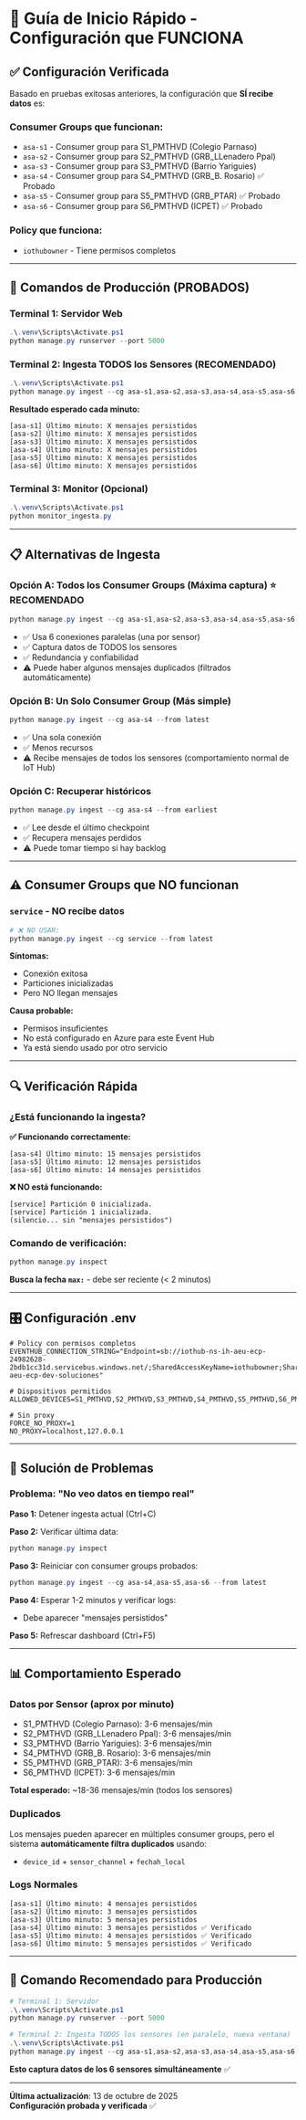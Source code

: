 # 🚀 Guía de Inicio Rápido - Configuración que FUNCIONA

## ✅ Configuración Verificada

Basado en pruebas exitosas anteriores, la configuración que **SÍ recibe datos** es:

### **Consumer Groups que funcionan:**
- `asa-s1` - Consumer group para S1_PMTHVD (Colegio Parnaso)
- `asa-s2` - Consumer group para S2_PMTHVD (GRB_LLenadero Ppal)
- `asa-s3` - Consumer group para S3_PMTHVD (Barrio Yariguies)
- `asa-s4` - Consumer group para S4_PMTHVD (GRB_B. Rosario) ✅ Probado
- `asa-s5` - Consumer group para S5_PMTHVD (GRB_PTAR) ✅ Probado
- `asa-s6` - Consumer group para S6_PMTHVD (ICPET) ✅ Probado

### **Policy que funciona:**
- `iothubowner` - Tiene permisos completos

---

## 🎯 Comandos de Producción (PROBADOS)

### Terminal 1: Servidor Web
```powershell
.\.venv\Scripts\Activate.ps1
python manage.py runserver --port 5000
```

### Terminal 2: Ingesta TODOS los Sensores (RECOMENDADO)
```powershell
.\.venv\Scripts\Activate.ps1
python manage.py ingest --cg asa-s1,asa-s2,asa-s3,asa-s4,asa-s5,asa-s6 --from latest
```

**Resultado esperado cada minuto:**
```
[asa-s1] Último minuto: X mensajes persistidos
[asa-s2] Último minuto: X mensajes persistidos
[asa-s3] Último minuto: X mensajes persistidos
[asa-s4] Último minuto: X mensajes persistidos
[asa-s5] Último minuto: X mensajes persistidos
[asa-s6] Último minuto: X mensajes persistidos
```

### Terminal 3: Monitor (Opcional)
```powershell
.\.venv\Scripts\Activate.ps1
python monitor_ingesta.py
```

---

## 📋 Alternativas de Ingesta

### Opción A: Todos los Consumer Groups (Máxima captura) ⭐ RECOMENDADO
```powershell
python manage.py ingest --cg asa-s1,asa-s2,asa-s3,asa-s4,asa-s5,asa-s6 --from latest
```
- ✅ Usa 6 conexiones paralelas (una por sensor)
- ✅ Captura datos de TODOS los sensores
- ✅ Redundancia y confiabilidad
- ⚠️ Puede haber algunos mensajes duplicados (filtrados automáticamente)

### Opción B: Un Solo Consumer Group (Más simple)
```powershell
python manage.py ingest --cg asa-s4 --from latest
```
- ✅ Una sola conexión
- ✅ Menos recursos
- ⚠️ Recibe mensajes de todos los sensores (comportamiento normal de IoT Hub)

### Opción C: Recuperar históricos
```powershell
python manage.py ingest --cg asa-s4 --from earliest
```
- ✅ Lee desde el último checkpoint
- ✅ Recupera mensajes perdidos
- ⚠️ Puede tomar tiempo si hay backlog

---

## ⚠️ Consumer Groups que NO funcionan

### `service` - NO recibe datos
```powershell
# ❌ NO USAR:
python manage.py ingest --cg service --from latest
```

**Síntomas:**
- Conexión exitosa
- Particiones inicializadas
- Pero NO llegan mensajes

**Causa probable:**
- Permisos insuficientes
- No está configurado en Azure para este Event Hub
- Ya está siendo usado por otro servicio

---

## 🔍 Verificación Rápida

### ¿Está funcionando la ingesta?

**✅ Funcionando correctamente:**
```
[asa-s4] Último minuto: 15 mensajes persistidos
[asa-s5] Último minuto: 12 mensajes persistidos
[asa-s6] Último minuto: 14 mensajes persistidos
```

**❌ NO está funcionando:**
```
[service] Partición 0 inicializada.
[service] Partición 1 inicializada.
(silencio... sin "mensajes persistidos")
```

### Comando de verificación:
```powershell
python manage.py inspect
```

**Busca la fecha `max:`** - debe ser reciente (< 2 minutos)

---

## 🎛️ Configuración .env

```properties
# Policy con permisos completos
EVENTHUB_CONNECTION_STRING="Endpoint=sb://iothub-ns-ih-aeu-ecp-24982628-2bdb1cc31d.servicebus.windows.net/;SharedAccessKeyName=iothubowner;SharedAccessKey=...;EntityPath=ih-aeu-ecp-dev-soluciones"

# Dispositivos permitidos
ALLOWED_DEVICES=S1_PMTHVD,S2_PMTHVD,S3_PMTHVD,S4_PMTHVD,S5_PMTHVD,S6_PMTHVD

# Sin proxy
FORCE_NO_PROXY=1
NO_PROXY=localhost,127.0.0.1
```

---

## 🚨 Solución de Problemas

### Problema: "No veo datos en tiempo real"

**Paso 1:** Detener ingesta actual (Ctrl+C)

**Paso 2:** Verificar última data:
```powershell
python manage.py inspect
```

**Paso 3:** Reiniciar con consumer groups probados:
```powershell
python manage.py ingest --cg asa-s4,asa-s5,asa-s6 --from latest
```

**Paso 4:** Esperar 1-2 minutos y verificar logs:
- Debe aparecer "mensajes persistidos"

**Paso 5:** Refrescar dashboard (Ctrl+F5)

---

## 📊 Comportamiento Esperado

### Datos por Sensor (aprox por minuto)
- S1_PMTHVD (Colegio Parnaso): 3-6 mensajes/min
- S2_PMTHVD (GRB_LLenadero Ppal): 3-6 mensajes/min
- S3_PMTHVD (Barrio Yariguies): 3-6 mensajes/min
- S4_PMTHVD (GRB_B. Rosario): 3-6 mensajes/min
- S5_PMTHVD (GRB_PTAR): 3-6 mensajes/min
- S6_PMTHVD (ICPET): 3-6 mensajes/min

**Total esperado:** ~18-36 mensajes/min (todos los sensores)

### Duplicados
Los mensajes pueden aparecer en múltiples consumer groups, pero el sistema **automáticamente filtra duplicados** usando:
- `device_id` + `sensor_channel` + `fechah_local`

### Logs Normales
```
[asa-s1] Último minuto: 4 mensajes persistidos
[asa-s2] Último minuto: 3 mensajes persistidos
[asa-s3] Último minuto: 5 mensajes persistidos
[asa-s4] Último minuto: 3 mensajes persistidos ✅ Verificado
[asa-s5] Último minuto: 4 mensajes persistidos ✅ Verificado
[asa-s6] Último minuto: 5 mensajes persistidos ✅ Verificado
```

---

## 🎯 Comando Recomendado para Producción

```powershell
# Terminal 1: Servidor
.\.venv\Scripts\Activate.ps1
python manage.py runserver --port 5000

# Terminal 2: Ingesta TODOS los sensores (en paralelo, nueva ventana)
.\.venv\Scripts\Activate.ps1
python manage.py ingest --cg asa-s1,asa-s2,asa-s3,asa-s4,asa-s5,asa-s6 --from latest
```

**Esto captura datos de los 6 sensores simultáneamente** ✅

---

**Última actualización**: 13 de octubre de 2025  
**Configuración probada y verificada** ✅

